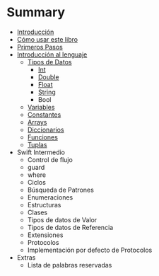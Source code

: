 # Summary

* [Introducción](README.md)
* [Cómo usar este libro](como_usar_este_libro.md)
* [Primeros Pasos](primeros_pasos.md)
* [Introducción al lenguaje](introduccion_al_lenguaje/index.md)
   * [Tipos de Datos](introduccion_al_lenguaje/tipos_de_datos/index.md)
       * [Int](introduccion_al_lenguaje/tipos_de_datos/int.md)
       * [Double](introduccion_al_lenguaje/tipos_de_datos/double.md)
       * [Float](introduccion_al_lenguaje/tipos_de_datos/float.md)
       * [String](introduccion_al_lenguaje/tipos_de_datos/string.md)
       * Bool
   * [Variables](introduccion_al_lenguaje/variables.md)
   * [Constantes](introduccion_al_lenguaje/constantes.md)
   * [Arrays](introduccion_al_lenguaje/arrays.md)
   * [Diccionarios](introduccion_al_lenguaje/diccionarios.md)
   * [Funciones](introduccion_al_lenguaje/funciones.md)
   * [Tuplas](introduccion_al_lenguaje/tuplas.md)
* Swift Intermedio
   * Control de flujo
   * guard
   * where
   * Ciclos
   * Búsqueda de Patrones
   * Enumeraciones
   * Estructuras
   * Clases
   * Tipos de datos de Valor
   * Tipos de datos de Referencia
   * Extensiones
   * Protocolos
   * Implementación por defecto de Protocolos
* Extras
    * Lista de palabras reservadas